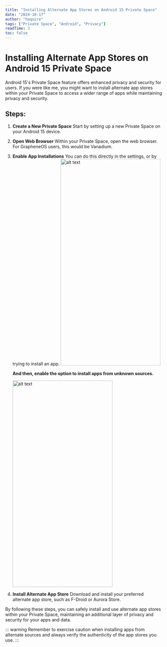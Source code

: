 ```yaml
---
title: "Installing Alternate App Stores on Android 15 Private Space"
date: "2024-10-17"
author: "haquire"
tags: ["Private Space", "Android", "Privacy"]
readTime: 3
toc: false
---
```


# Installing Alternate App Stores on Android 15 Private Space


Android 15's Private Space feature offers enhanced privacy and security for users. If you were like me, you might want to install alternate app stores within your Private Space to access a wider range of apps while maintaining privacy and security.

## Steps:

1. **Create a New Private Space**
   Start by setting up a new Private Space on your Android 15 device.

2. **Open Web Browser**
   Within your Private Space, open the web browser. For GrapheneOS users, this would be Vanadium.

3. **Enable App Installations**
   You can do this directly in the settings, or by trying to install an app.
   <img src="/asr/AllowApp.png" alt="alt text" width="320" height="660" class="blog-image">

   **And then, enable the option to install apps from unknown sources.**

   <img src="/asr/Confirm.png" alt="alt text" width="320" height="660" class="blog-image">

4. **Install Alternate App Store**
   Download and install your preferred alternate app store, such as F-Droid or Aurora Store.

By following these steps, you can safely install and use alternate app stores within your Private Space, maintaining an additional layer of privacy and security for your apps and data.

::: warning
Remember to exercise caution when installing apps from alternate sources and always verify the authenticity of the app stores you use.
:::
